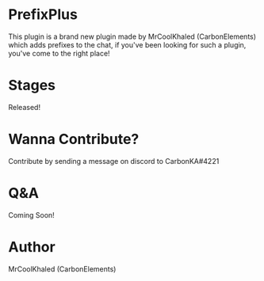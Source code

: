 # PrefixPlus
This plugin is a brand new plugin made by MrCoolKhaled (CarbonElements) which adds prefixes to the chat, if you've been looking for such a plugin, you've come to the right place!
# Stages
Released!
# Wanna Contribute?
Contribute by sending a message on discord to CarbonKA#4221
# Q&A
Coming Soon!
# Author
MrCoolKhaled (CarbonElements)

